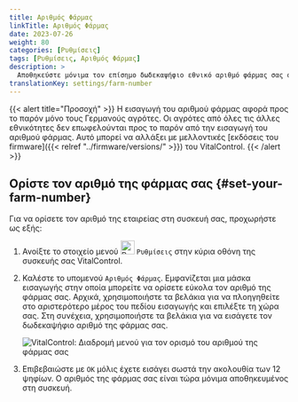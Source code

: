 ```yaml
---
title: Αριθμός Φάρμας
linkTitle: Αριθμός Φάρμας
date: 2023-07-26
weight: 80
categories: [Ρυθμίσεις]
tags: [Ρυθμίσεις, Αριθμός Φάρμας]
description: >
  Αποθηκεύστε μόνιμα τον επίσημο δωδεκαψήφιο εθνικό αριθμό φάρμας σας στη συσκευή VitalControl.
translationKey: settings/farm-number
---
```

{{< alert title="Προσοχή" >}}
Η εισαγωγή του αριθμού φάρμας αφορά προς το παρόν μόνο τους Γερμανούς αγρότες. Οι αγρότες από όλες τις άλλες εθνικότητες δεν επωφελούνται προς το παρόν από την εισαγωγή του αριθμού φάρμας. Αυτό μπορεί να αλλάξει με μελλοντικές [εκδόσεις του firmware]({{< relref "../firmware/versions/" >}}) του VitalControl.
{{< /alert >}}

## Ορίστε τον αριθμό της φάρμας σας {#set-your-farm-number}

Για να ορίσετε τον αριθμό της εταιρείας στη συσκευή σας, προχωρήστε ως εξής:

1. Ανοίξτε το στοιχείο μενού <img src="/icons/gear.svg" width="25" align="bottom" alt="Ρυθμίσεις" /> `Ρυθμίσεις` στην κύρια οθόνη της συσκευής σας VitalControl.

2. Καλέστε το υπομενού `Αριθμός Φάρμας`. Εμφανίζεται μια μάσκα εισαγωγής στην οποία μπορείτε να ορίσετε εύκολα τον αριθμό της φάρμας σας. Αρχικά, χρησιμοποιήστε τα βελάκια για να πλοηγηθείτε στο αριστερότερο μέρος του πεδίου εισαγωγής και επιλέξτε τη χώρα σας. Στη συνέχεια, χρησιμοποιήστε τα βελάκια για να εισάγετε τον δωδεκαψήφιο αριθμό της φάρμας σας.

   ![VitalControl: Διαδρομή μενού για τον ορισμό του αριθμού της φάρμας σας](../images/farm-number.png "Ορισμός του αριθμού της φάρμας σας")

3. Επιβεβαιώστε με `OK` μόλις έχετε εισάγει σωστά την ακολουθία των 12 ψηφίων. Ο αριθμός της φάρμας σας είναι τώρα μόνιμα αποθηκευμένος στη συσκευή.

